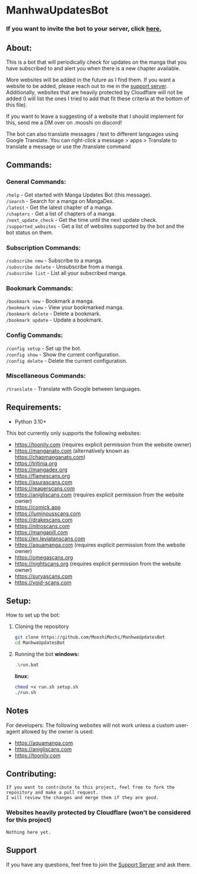 # ManhwaUpdatesBot

### If you want to invite the bot to your server, click [here.](https://discord.com/api/oauth2/authorize?client_id=1031998059447590955&permissions=412854111296&scope=bot%20applications.commands)

## About:

This is a bot that will periodically check for updates on the manga that you have subscribed to and alert you when there
is a new chapter available.

More websites will be added in the future as I find them. If you want a website to be added, please reach out to me
in the [support server](https://discord.gg/5mqkKVQDYJ).\
Additionally, websites that are heavily protected by Cloudflare will not be added (I will list the ones I tried to
add that fit these criteria at the bottom of this file).

If you want to leave a suggesting of a website that I should implement for this, send me a DM over on .mooshi on
discord!

The bot can also translate messages / text to different languages using Google Translate.
You can right-click a message > apps > Translate to translate a message or use the /translate command

## Commands:

### General Commands:

`/help` - Get started with Manga Updates Bot (this message).\
`/search` - Search for a manga on MangaDex.\
`/latest` - Get the latest chapter of a manga.\
`/chapters` - Get a list of chapters of a manga.\
`/next_update_check` - Get the time until the next update check.\
`/supported_websites` - Get a list of websites supported by the bot and the bot status on them.

### Subscription Commands:

`/subscribe new` - Subscribe to a manga.\
`/subscribe delete` - Unsubscribe from a manga.\
`/subscribe list` - List all your subscribed manga.

### Bookmark Commands:

`/bookmark new` - Bookmark a manga.\
`/bookmark view` - View your bookmarked manga.\
`/bookmark delete` - Delete a bookmark.\
`/bookmark update` - Update a bookmark.

### Config Commands:

`/config setup` - Set up the bot.\
`/config show` - Show the current configuration.\
`/config delete` - Delete the current configuration.

### Miscellaneous Commands:

`/translate` - Translate with Google between languages.

## Requirements:

- Python 3.10+

This bot currently only supports the following websites:

- https://toonily.com (requires explicit permission from the website owner)
- https://manganato.com (alternatively known as https://chapmanganato.com)
- https://tritinia.org
- https://mangadex.org
- https://flamescans.org
- https://asurascans.com
- https://reaperscans.com
- https://anigliscans.com (requires explicit permission from the website owner)
- https://comick.app
- https://luminousscans.com
- https://drakescans.com
- https://nitroscans.com
- https://mangapill.com
- https://en.leviatanscans.com
- https://aquamanga.com (requires explicit permission from the website owner)
- https://omegascans.org
- https://nightscans.org (requires explicit permission from the website owner)
- https://suryascans.com
- https://void-scans.com

## Setup:

How to set up the bot:

1. Cloning the repository

   ```bash
   git clone https://github.com/MooshiMochi/ManhwaUpdatesBot
   cd ManhwaUpdatesBot
   ```

2. Running the bot
   **windows:**

   ```bash
   .\run.bat
   ```

   **linux:**

   ```bash
   chmod +x run.sh setup.sh
   ./run.sh
   ```

## Notes

For developers: The following websites will not work unless a custom user-agent allowed by the owner is used:

- https://aquamanga.com
- https://anigliscans.com
- https://toonily.com

## Contributing:

   ```
   If you want to contribute to this project, feel free to fork the repository and make a pull request.
   I will review the changes and merge them if they are good.
   ``` 

### Websites heavily protected by Cloudflare (won't be considered for this project)

   ```
   Nothing here yet.
   ```

## Support

If you have any questions, feel free to join the [Support Server](https://discord.gg/5mqkKVQDYJ) and ask there.
